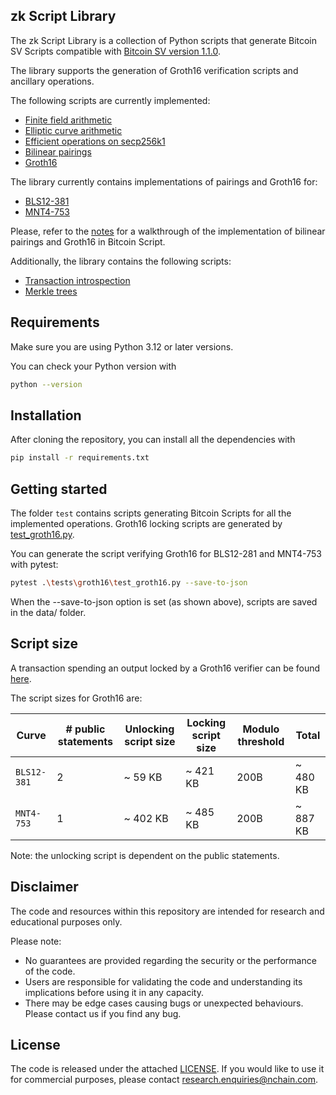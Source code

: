 ## zk Script Library

The zk Script Library is a collection of Python scripts that generate Bitcoin SV Scripts compatible with [Bitcoin SV version 1.1.0](https://github.com/bitcoin-sv/bitcoin-sv).

The library supports the generation of Groth16 verification scripts and ancillary operations.

The following scripts are currently implemented:

- [Finite field arithmetic](./docs/finite_fields.md)
- [Elliptic curve arithmetic](./docs/elliptic_curves.md)
- [Efficient operations on secp256k1](./docs/secp256k1.md)
- [Bilinear pairings](./docs/bilinear_pairings.md)
- [Groth16](./docs/groth16.md)

The library currently contains implementations of pairings and Groth16 for:

- [BLS12-381](src/zkscript/groth16/bls12_381/bls12_381.py)
- [MNT4-753](src/zkscript/groth16/mnt4_753/mnt4_753.py)

Please, refer to the [notes](./notes/bilinear_pairings.tex) for a walkthrough of the implementation of bilinear pairings and Groth16 in Bitcoin Script.

Additionally, the library contains the following scripts:

- [Transaction introspection](./docs/transaction_introspection.md)
- [Merkle trees](./docs/merkle_trees.md)

## Requirements
Make sure you are using Python 3.12 or later versions.

You can check your Python version with

```bash
python --version
```

## Installation

After cloning the repository, you can install all the dependencies with

```bash
pip install -r requirements.txt
```

## Getting started

The folder `test` contains scripts generating Bitcoin Scripts for all the implemented operations.
Groth16 locking scripts are generated by [test_groth16.py](./tests/groth16/test_groth16.py).

You can generate the script verifying Groth16 for BLS12-281 and MNT4-753 with pytest:

```bash
pytest .\tests\groth16\test_groth16.py --save-to-json
```

When the --save-to-json option is set (as shown above), scripts are saved in the data/ folder.

## Script size

A transaction spending an output locked by a Groth16 verifier can be found [here](https://whatsonchain.com/tx/e4cd00c1fa7dd6931dd1e45034e9d9f732e6d7d38f7826341715f488a146514c).

The script sizes for Groth16 are:

| Curve | # public statements | Unlocking script size | Locking script size | Modulo threshold | Total |
| ----- | ------------------- | --------------------- | ------------------- | ---------------- | ----- |
| `BLS12-381` | 2 | ~ 59 KB | ~ 421 KB | 200B | ~ 480 KB |
| `MNT4-753` | 1 | ~ 402 KB | ~ 485 KB | 200B | ~ 887 KB |

Note: the unlocking script is dependent on the public statements.

## Disclaimer

The code and resources within this repository are intended for research and educational purposes only.

Please note:

- No guarantees are provided regarding the security or the performance of the code.
- Users are responsible for validating the code and understanding its implications before using it in any capacity.
- There may be edge cases causing bugs or unexpected behaviours. Please contact us if you find any bug.

## License

The code is released under the attached [LICENSE](./LICENSE.txt). If you would like to use it for commercial purposes, please contact <research.enquiries@nchain.com>.
